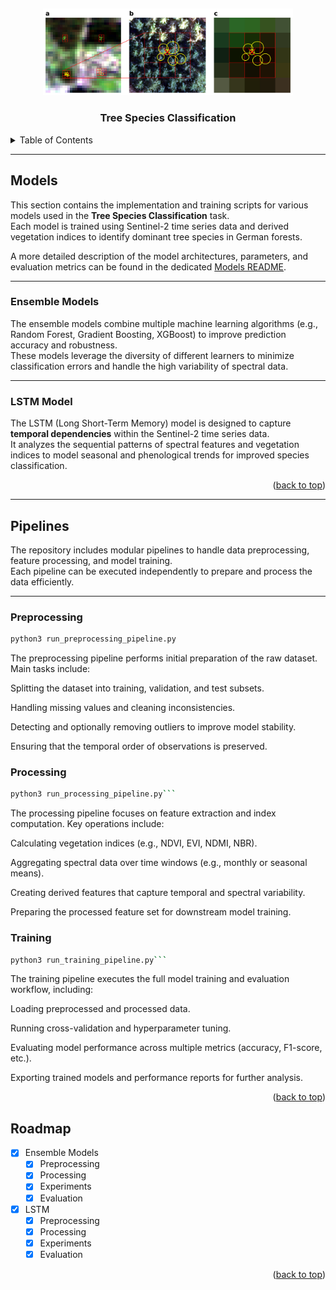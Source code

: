 <a id="readme-top"></a>
<br />
<div align="center">
  <img src="../doc/assets/images/sentinel.jpg" alt="Logo" width="400">
  <h3 align="center">Tree Species Classification</h3>
</div>

<details>
  <summary>Table of Contents</summary>
  <ol>
    <li>
      <a href="#models">Models</a>
      <ul>
        <li><a href="#ensemble-models">Ensemble Models</a></li>
        <li><a href="#lstm-model">LSTM Model</a></li>
      </ul>
    </li>
    <li>
      <a href="#pipelines">Pipelines</a>
      <ul>
        <li><a href="#preprocessing">Preprocessing</a></li>
        <li><a href="#processing">Processing</a></li>
        <li><a href="#training">Training</a></li>
      </ul>
    </li>
    <li><a href="#roadmap">Roadmap</a></li>
  </ol>
</details>


---

## Models

This section contains the implementation and training scripts for various models used in the **Tree Species Classification** task.  
Each model is trained using Sentinel-2 time series data and derived vegetation indices to identify dominant tree species in German forests.

A more detailed description of the model architectures, parameters, and evaluation metrics can be found in the dedicated [Models README](models/README.md).

---

### Ensemble Models

The ensemble models combine multiple machine learning algorithms (e.g., Random Forest, Gradient Boosting, XGBoost) to improve prediction accuracy and robustness.  
These models leverage the diversity of different learners to minimize classification errors and handle the high variability of spectral data.

---

### LSTM Model

The LSTM (Long Short-Term Memory) model is designed to capture **temporal dependencies** within the Sentinel-2 time series data.  
It analyzes the sequential patterns of spectral features and vegetation indices to model seasonal and phenological trends for improved species classification.

<p align="right">(<a href="#readme-top">back to top</a>)</p>

---

## Pipelines

The repository includes modular pipelines to handle data preprocessing, feature processing, and model training.  
Each pipeline can be executed independently to prepare and process the data efficiently.

---

### Preprocessing

```bash
python3 run_preprocessing_pipeline.py
```

The preprocessing pipeline performs initial preparation of the raw dataset.
Main tasks include:

Splitting the dataset into training, validation, and test subsets.

Handling missing values and cleaning inconsistencies.

Detecting and optionally removing outliers to improve model stability.

Ensuring that the temporal order of observations is preserved.


### Processing
```bash
python3 run_processing_pipeline.py```
```

The processing pipeline focuses on feature extraction and index computation.
Key operations include:

Calculating vegetation indices (e.g., NDVI, EVI, NDMI, NBR).

Aggregating spectral data over time windows (e.g., monthly or seasonal means).

Creating derived features that capture temporal and spectral variability.

Preparing the processed feature set for downstream model training.

### Training
```bash
python3 run_training_pipeline.py```
```
The training pipeline executes the full model training and evaluation workflow, including:

Loading preprocessed and processed data.

Running cross-validation and hyperparameter tuning.

Evaluating model performance across multiple metrics (accuracy, F1-score, etc.).

Exporting trained models and performance reports for further analysis.


<p align="right">(<a href="#readme-top">back to top</a>)</p>



## Roadmap

- [x] Ensemble Models
    - [x] Preprocessing
    - [x] Processing
    - [x] Experiments
    - [x] Evaluation
- [x] LSTM
    - [x] Preprocessing
    - [x] Processing
    - [x] Experiments
    - [x] Evaluation

<p align="right">(<a href="#readme-top">back to top</a>)</p>